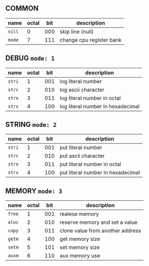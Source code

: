## COMMON ##
| name | octal | bit | description |
| ------ | - | --- | - |
| `nill` | 0 | 000 | skip line (null) |
| `mode` | 7 | 111 | change cpu register bank |

## DEBUG `mode: 1` ##
| name | octal | bit | description |
| ------ | - | --- | - |
| `stri` | 1 | 001 | log literal number |
| `strc` | 2 | 010 | log ascii character |
| `stro` | 3 | 011 | log literal number in octal |
| `strx` | 4 | 100 | log literal number in hexadecimal |

## STRING `mode: 2` ##
| name | octal | bit | description |
| ------ | - | --- | - |
| `stri` | 1 | 001 | put literal number |
| `strc` | 2 | 010 | put ascii character |
| `stro` | 3 | 011 | put literal number in octal |
| `strx` | 4 | 100 | put literal number in hexadecimal |

## MEMORY `mode: 3` ##
| name | octal | bit | description |
| ------ | - | --- | - |
| `free` | 1 | 001 | realese memory |
| `aloc` | 2 | 010 | reserve memory and set a value |
| `copy` | 3 | 011 | clone value from another address |
| `getm` | 4 | 100 | get memory size |
| `setm` | 5 | 101 | set memory size |
| `auxm` | 6 | 110 | aux memory use |

